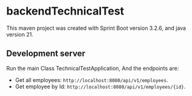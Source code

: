 # backendTechnicalTest

This maven project was created with Sprint Boot version 3.2.6, and java version 21.

## Development server

Run the main Class TechnicalTestApplication, 
And the endpoints are:
 - Get all employees: `http://localhost:8080/api/v1/employees`.
 - Get employee by Id: `http://localhost:8080/api/v1/employees/{id}`.

